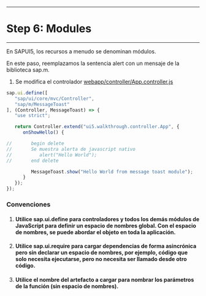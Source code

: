 ****************
# Step 6: Modules
****************

En SAPUI5, los recursos a menudo se denominan módulos.


En este paso, reemplazamos la sentencia alert con un mensaje de la biblioteca sap.m.


1. Se modifica el controlador [webapp/controller/App.controller.js](webapp/controller/App.controller.js)

``` js
sap.ui.define([
   "sap/ui/core/mvc/Controller",
   "sap/m/MessageToast"
], (Controller, MessageToast) => {
   "use strict";

   return Controller.extend("ui5.walkthrough.controller.App", {
      onShowHello() {

//       begin delete         
//       Se muestra alerta de javascript nativo
//          alert("Hello World");
//       end delete

         MessageToast.show("Hello World from message toast module");
      }
   });
});
```

### Convenciones
1. #### Utilice sap.ui.define para controladores y todos los demás módulos de JavaScript para definir un espacio de nombres global. Con el espacio de nombres, se puede abordar el objeto en toda la aplicación.
2. #### Utilice sap.ui.require para cargar dependencias de forma asincrónica pero sin declarar un espacio de nombres, por ejemplo, código que solo necesita ejecutarse, pero no necesita ser llamado desde otro código.
3. #### Utilice el nombre del artefacto a cargar para nombrar los parámetros de la función (sin espacio de nombres).